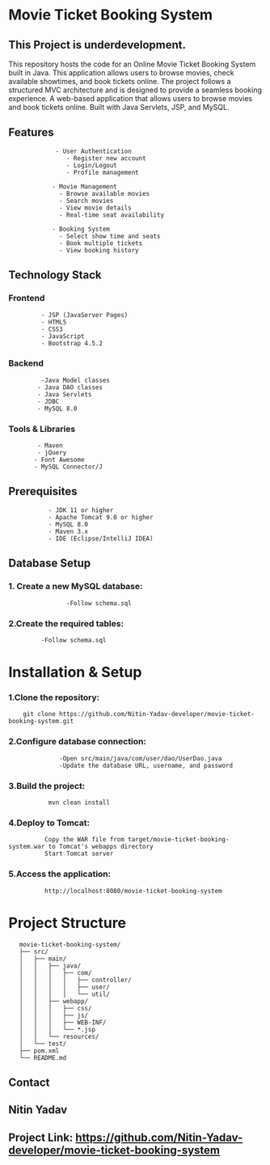 # Movie Ticket Booking System
 ## This Project is underdevelopment.
  This repository hosts the code for an Online Movie Ticket Booking System built in Java. 
  This application allows users to browse movies, check available showtimes, and book tickets online. The project follows a structured MVC architecture and is designed to provide a seamless booking experience.
  A web-based application that allows users to browse movies and book tickets online. Built with Java Servlets, JSP, and MySQL.

## Features

                 - User Authentication
                    - Register new account
                    - Login/Logout
                    - Profile management

                - Movie Management
                  - Browse available movies
                  - Search movies
                  - View movie details
                  - Real-time seat availability

                - Booking System
                  - Select show time and seats
                  - Book multiple tickets
                  - View booking history

## Technology Stack

   ### Frontend
             - JSP (JavaServer Pages)
             - HTML5
             - CSS3
             - JavaScript
             - Bootstrap 4.5.2

   ### Backend
             -Java Model classes
            - Java DAO classes
            - Java Servlets
            - JDBC
            - MySQL 8.0
            

   ### Tools & Libraries
            - Maven
            - jQuery
           - Font Awesome
           - MySQL Connector/J

## Prerequisites

               - JDK 11 or higher
               - Apache Tomcat 9.0 or higher
               - MySQL 8.0
               - Maven 3.x
               - IDE (Eclipse/IntelliJ IDEA)

## Database Setup

   ### 1. Create a new MySQL database:
                    -Follow schema.sql
                   
   ### 2.Create the required tables:
             -Follow schema.sql



# Installation & Setup
   ### 1.Clone the repository:
        git clone https://github.com/Nitin-Yadav-developer/movie-ticket-booking-system.git

  ### 2.Configure database connection:

                  -Open src/main/java/com/user/dao/UserDao.java
                  -Update the database URL, username, and password

 ### 3.Build the project:
               mvn clean install
 ### 4.Deploy to Tomcat:

              Copy the WAR file from target/movie-ticket-booking-system.war to Tomcat's webapps directory
              Start Tomcat server
 ### 5.Access the application:
              http://localhost:8080/movie-ticket-booking-system
 # Project Structure
       movie-ticket-booking-system/
       ├── src/
       │   ├── main/
       │   │   ├── java/
       │   │   │   ├── com/
       │   │   │   │   ├── controller/
       │   │   │   │   ├── user/
       │   │   │   │   └── util/
       │   │   ├── webapp/
       │   │   │   ├── css/
       │   │   │   ├── js/
       │   │   │   ├── WEB-INF/
       │   │   │   └── *.jsp
       │   │   └── resources/
       │   └── test/
       ├── pom.xml
       └── README.md
## Contact
## Nitin Yadav 

## Project Link: https://github.com/Nitin-Yadav-developer/movie-ticket-booking-system

